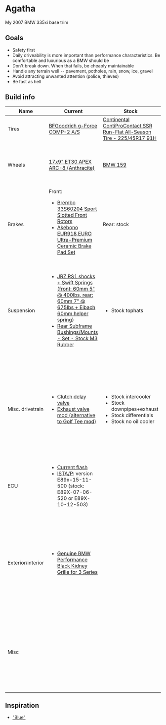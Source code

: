 # Agatha
My 2007 BMW 335xi base trim

## Goals
* Safety first
* Daily driveability is more important than performance characteristics. Be comfortable and luxurious as a BMW should be
* Don't break down. When that fails, be cheaply maintainable
* Handle any terrain well -- pavement, potholes, rain, snow, ice, gravel
* Avoid attracting unwanted attention (police, thieves)
* Be fast as hell

## Build info
<table>
  <thead>
    <tr>
      <th>Name</th>
      <th>Current</th>
      <th>Stock</th>
      <th>Notes</th>
    </tr>
  </thead>
  <tr>
    <td>Tires</td>
    <td><a href="http://www.tirerack.com/tires/tires.jsp?tireMake=BFGoodrich&tireModel=g-Force+COMP-2+A%2FS&partnum=445WR7GFC2ASXL">BFGoodrich g-Force COMP-2 A/S</a></td>
    <td><a href="https://www.tirerack.com/tires/tires.jsp?tireMake=Continental&tireModel=ContiProContact+SSR&partnum=245HR7CPCSSR">Continental ContiProContact SSR Run-Flat All-Season Tire - 225/45R17 91H</a></td>
    <td>
      <ul>
         <li><a href="http://www.wheel-size.com/size/bmw/3-series/2007/#trim-335xi-usdm">335xi sizing</a></li>
         <li><a href="http://www.wheel-size.com/calc/?wheel1=225-45-17X8ET34&wheel2=225-45-17X9ET30&fcl=50mm&wcl=30mm&scl=50mm">Size calculator</a></li>
       </ul>
    </td>
  </tr>
  <tr>
    <td>Wheels</td>
    <td><a href="http://www.apexraceparts.com/apex-products/e90-e92/17x9-ET30-APEX-ARC-8-Wheel.html">17x9" ET30 APEX ARC-8 (Anthracite)</a></td>
    <td><a href="http://www.bmwstylewheels.com/bmw/159">BMW 159</a></td>
    <td>
      <li><a href="https://dbkaplun.github.io/wheel-database/">Weights</a></li>
      <li><a href="http://www.tirerack.com/wheels/results.jsp?sort=Weight&autoMake=BMW&autoModel=335xi+Sedan+Base+Model&autoYear=2007&autoModClar=With+OE+Metal+Valve+Stems">TireRack</a></li>
      <li><a href="http://configurator.ozracing.com/GB/configurator/BMW/3/335xi%20xDrive/390X/-/-/81321196/">O.Z.</a> (<a href="http://measurespeed.com/oz-rims-wheel-weight.php">weights</a>)</li>
      <li><a href="http://konfigurator.bbs.com/article/rims/car_selection/rim_selection/resetFilter/true/PKWIDCode/P00001530001476">BBS</a></li>
      <li>TSW <a href="http://www.tsw.com/alloy-wheels-configurator/#!year=2007&make=BMW&model=328%20E90&size=17%20Inch%20Wheels&go=1&body=1&tab=wheels&page=1&color=19479&showallwheels=1&wheel=229&wheelimage=519">1</a>, <a href="http://fitment.tsw.com/alloy-wheels-fitment-guide-results.php?year=2007&make=BMW&model=328+E90">2</a></li>
      <li>APEX <a href="http://www.apexraceparts.com/apex-products/e90-e92/#.VjyzZK6rTmE">1</a>, <a href="http://www.apexraceparts.com/apex-products/ARC-8-Wheels/">2</a></li>
      <li><a href="http://www.bavauto.com/se1.asp?dept_id=413">D-Force</a> (<a href="https://philstireservice.com/wp-content/uploads/2012/01/D-Force-Wheels.pdf">PDF</a>)</li>
    </td>
  </tr>
  <tr>
    <td>Brakes</td>
    <td>
      Front:
      <ul>
        <li><a href="http://www.amazon.com/Brembo-33S60204-Slotted-3-Series-2007-2008/dp/B00BZ0T3RU">Brembo 33S60204 Sport Slotted Front Rotors</a></li>
        <li><a href="http://www.amazon.com/Akebono-EUR918-Ultra-Premium-Ceramic-Brake/dp/B0019HYQO4">Akebono EUR918 EURO Ultra-Premium Ceramic Brake Pad Set</a></li>
      </ul>
    </td>
    <td>Rear: stock</td>
    <td></td>
  </tr>
  <tr>
    <td>Suspension</td>
    <td>
      <ul>
        <li><a href="https://store.vacmotorsports.com/jrz-rs-sport-bmw-3-series-e90e91e92e93-p3149.aspx">JRZ RS1 shocks + Swift Springs (front: 60mm 5" @ 400lbs, rear: 60mm 7" @ 675lbs + Eibach 60mm helper spring)</a></li>
        <li><a href="http://www.turnermotorsport.com/p-12061-rear-subframe-bushingsmounts-set-stock-m3-rubber-e82-e9x.aspx">Rear Subframe Bushings/Mounts - Set - Stock M3 Rubber</a></li>
      </ul>
    </td>
    <td>
      <ul>
        <li>Stock tophats</li>
      </ul>
    </td>
    <td>
      <ul>
        <li>
          Swaybar links
          <ul>
            <li><a href="http://www.hpashop.com/HP-Autosport-E82-E9X-Adjustable-Swaybar-Endlinks-HPA-sway-endlinks-e82-e9x.htm">HP Autosport E82/E9X Adjustable Swaybar Endlinks</a></li>
            <li><a href="http://www.topgearsolutions.com/uuc-bmw-e90-e92-adjustable-end-links.html">UUC BMW E90 /E92 Adjustable End Links</a></li>
          </ul>
        </li>
        <li>Consider sway bar removal</li>
        <li>
          <details>
            <summary>Coilover kits</summary>
            <ul>
              <li><a href="http://www.e90post.com/forums/showthread.php?t=251639">Kit compatibility thread</a></li>
              <li><a href="http://www.ast-suspension.com/shop/shockabsorbers/4100/ast-1-way-4100-bmw-3-series-e90-e91-e93-detail">AST kit</a></li>
              <li><a href="http://www.tcklineracing.com/webdocs/Items/Details690.cfm">TC Kline + Koni kit</a></li>
              <li><a href="http://en.intraxracing.nl/merken/bmw/e90,-e92,-e93-other-than-m3/bmw5675-1k2/">Intrax 1K2 kit</a></li>
              <li>KW <a href="http://www.tirerack.com/suspension/suspension.jsp?make=KW&model=Variant+1+Coil-Over&group=Variant+1+Coil-Over&partNum=KW10220048&autoMake=BMW&autoModel=335xi+Sedan+Base+Model&autoYear=2007&autoModClar=With+OE+Metal+Valve+Stems">V1</a>/<a href="http://www.tirerack.com/suspension/suspension.jsp?make=KW&model=Variant+3+Coil-Over&group=Variant+3+Coil-Over&partNum=KW35220048&autoMake=BMW&autoModel=335xi+Sedan+Base+Model&autoYear=2007&autoModClar=With+OE+Metal+Valve+Stems">V3</a></li>
              <li><a href="http://www.turnermotorsport.com/p-5394-e90-325xi328xi330xi335xi-sedan-hrbilstein-sport-suspension-package.aspx">Bilstein shocks + H&amp;R springs</a></li>
              <li><a href="https://www.vividracing.com/catalog/fortune-auto-series-coilovers-335xi-0708-p-150942707.html">Fortune Auto 500 shocks + Fortune Auto or Swift springs</a></li>
              <li><a href="https://store.vacmotorsports.com/nitron---ntr-r1-coilover-systems-e9x--e8x-non-m-p2848.aspx">Nitron NTR R1 kit (may not fit xi)</a></li>
              <li><a href="http://www.vorshlag.com/product_info.php?cPath=0_332&products_id=707&osCsid=ad2b3910563b892ad919e38d29acaf4d">MCS TT1 shocks + Swift+Hyperco springs (may not fit xi)</a></li>
              <li><a href="http://www.ground-control-store.com/products/category.php/CA=268">Koni shocks + Eibach springs (may not fit xi)</a></li>
              <li><a href="http://motonsuspensiononline.com/index.php?main_page=product_info&cPath=15_2&products_id=7">Moton shocks (very expensive + may not fit xi)</a>
              <li><a href="http://www.amazon.com/Ohlins-MI00-Road-Track-Coilovers/dp/B004AC55VI">Ohlins BMS MI00 Road and Track Coilovers (don't fit xi :cry:)</a></li>
            </ul>
          </details>
        </li>
        <li><a href="http://www.e90post.com/forums/showthread.php?t=1012799">Review of similar setup</a></li>
      </ul>
    </td>
  </tr>
  <tr>
    <td>Misc. drivetrain</td>
    <td>
      <ul>
        <li><a href="https://www.ecstuning.com/BMW-E90-335xi-N54_3.0L/ES41456/">Clutch delay valve</a></li>
        <li><a href="http://www.e90post.com/forums/showthread.php?t=80661">Exhaust valve mod (alternative to Golf Tee mod)</a></li>
      </ul>
    </td>
    <td>
      <ul>
        <li>Stock intercooler</li>
        <li>Stock downpipes+exhaust</li>
        <li>Stock differentials</li>
        <li>Stock no oil cooler</li>
      </ul>
    </td>
    <td>
      <ul>
        <li><a href="http://blog.modbargains.com/5-ways-to-full-bolt-ons-for-bmw-n54/">Bolt-on comparison</a></li>
        <li>Intercooler comparisons: <a href="http://mosselmanturbo.com/uploads/media/intercooler_test_Mosselman.pdf">1</a>, <a href="http://www.bimmerboost.com/showthread.php?19518-FMIC-Comparison-Thread">2</a></li>
        <li><a href="https://www.youtube.com/watch?v=bjN-akYIGg0">Exhaust comparison video (now private)</a></li>
        <li>
          Turbo
          <ul>
            <li>Kit comparisons: <a href="http://i.imgur.com/FekoyGw.png">1</a>, <a href="http://i.imgur.com/g5hF6Ok.png">2</a></li>
            <li><a href="http://www.hexonautowerks.com/products_detail_31.htm">HYBRID 2 RR550</a></li>
            <li><a href="http://www.n54tech.com/forums/showthread.php?t=31229&amp;page=2">Horrible VTT customer service</a></li>
            <li><a href="http://i.imgur.com/q20vMGg.png">Size chart</a></li>
          </ul>
        </li>
      </ul>
    </td>
  </tr>
  <tr>
    <td>ECU</td>
    <td>
      <ul>
       <li><a href="bins/Agatha.bin">Current flash</a></li>
       <li><a href="PDFs/P3.57.0_ISTA-P%2BVERSION%2BAND%2BI-LEVEL%2BOVERVIEW.pdf">ISTA/P</a>: version E89x-15-11-500 (stock: E89X-07-06-520 or E89X-10-12-503)</li>
      </ul>
    </td>
    <td></td>
    <td>
      <ul>
        <li>Pro tunes: <a href="http://www.wedgeperformance.com/">WedgePerformance</a>, <a href="http://www.e90post.com/forums/member.php?u=231532">SPX</a></li>
        <li><a href="http://www.burgertuning.com/jb4_pnp_BMW_performance_tuner.html">JB4</a> <a href="http://www.burgertuning.com/N54_JB4_upgrades.html">G5</a> piggyback</li>
        <li><a href="http://www.e90post.com/forums/showthread.php?t=444973">RWD-only via pulled fuses</a></li>
     </ul>
    </td>
  </tr>
  <tr>
    <td>Exterior/interior</td>
    <td>
      <ul>
        <li><a href="http://www.shopbmwusa.com/PRODUCT/2560/BMW-PERFORMANCE-BLACK-KIDNEY-GRILLE-FOR-3-SERIES">Genuine BMW Performance Black Kidney Grille for 3 Series</a></li>
      </ul>
    </td>
    <td></td>
    <td>
      <ul>
        <li><a href="http://www.shopbmwusa.com/PRODUCT/48/BMW-ALUMINUM-PEDALS">Genuine BMW aluminum pedals</a></li>
        <li><a href="http://www.shopbmwusa.com/PRODUCT/3600/BMW-M-PERFORMANCE-ELECTRONIC-STEERING-WHEEL-FOR-SPORT-LINE-EQUIPPED-VEHICLES">Genuine BMW M Performance electronic steering wheel</a> (non-sport compatibility?)</li>
        <li><a href="http://www.shopbmwusa.com/PRODUCT/2568/BMW-PERFORMANCE-BRAKE-HANDLE">Genuine BMW Performance brake handle</a></li>
        <li><a href="https://www.getbmwparts.com/partlocator/index.cfm?action=viewPrintablePage&partid=754177&siteid=214672&catalogid=4462">Genuine BMW Matte Black Window Trim Kit (stock: chrome)</a></li>
        <li><a href="http://www.shopbmwusa.com/PERFORMANCE/BMW-M-PERFORMANCE/AERODYNAMIC-COMPONENTS/?Year=2007&Series=3%20Series">Aerodynamics</a></li>
      </ul>
    </td>
  </tr>
  <tr>
    <td>Misc</td>
    <td></td>
    <td></td>
    <td>
      <ul>
        <li><a href="http://www.getbmwparts.com/parts/index.cfm?siteid=214672">Genuine BMW parts</a></li>
        <li>
          Weight reduction
          <ul>
            <li>Threads: <a href="http://www.m3post.com/forums/showthread.php?t=135122">1</a>, <a href="http://www.e90post.com/forums/showthread.php?t=627141">2</a>, <a href="http://www.e90post.com/forums/showthread.php?t=97922">3</a></li>
            <li>Sunroof delete</li>
            <li><a href="http://www.m3forum.net/m3forum/showpost.php?p=1065592242&postcount=7">Sound dampening removal</a></li>
            <li>
              Impact bar removal
              <ul>
                <li><a href="https://www.getbmwparts.com/parts/2007/BMW/335xi/Base?siteid=214672&vehicleid=203156&section=BODY%20HARDWARE&group=REAR%20BUMPER&subgroup=BUMPER%20%26%20COMPONENTS&component=Impact%20bar">Rear bumper</a></li>
                <li><a href="http://www.getbmwparts.com/parts/2007/BMW/335xi/Base/?siteid=214672&vehicleid=203156&section=BODY%20HARDWARE&group=PILLARS%2C%20ROCKER%20%26%20FLOOR&subgroup=CENTER%20PILLAR%20%26%20ROCKER">B pillar?</a></li>
              </ul>
            </li>
          </ul>
        </li>
      </ul>
    </td>
  </tr>
</table>

## Inspiration
* ["Blue"](http://volvospeed.com/vs_forum/topic/148756-e90-update-roll-bar-content/)
